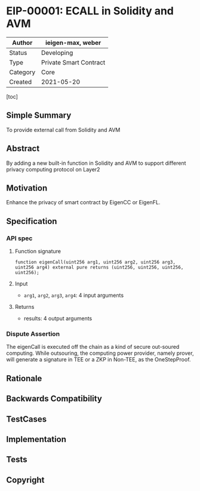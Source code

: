 # EIP-00001: ECALL in Solidity and AVM

| Author   | ieigen-max, weber      |
| -------- | ---------------------- |
| Status   | Developing             |
| Type     | Private Smart Contract |
| Category | Core                   |
| Created  | 2021-05-20             |

[toc]

## Simple Summary

To provide external call from Solidity and AVM

## Abstract

By adding a new built-in function in Solidity and AVM to support different privacy computing protocol on Layer2

## Motivation

Enhance the privacy of smart contract by EigenCC or EigenFL.

## Specification

### API spec
1. Function signature

   ```solidity
   function eigenCall(uint256 arg1, uint256 arg2, uint256 arg3, uint256 arg4) external pure returns (uint256, uint256, uint256, uint256);
   ```

2. Input

   * `arg1`, `arg2`, `arg3`, `arg4`: 4 input arguments

3. Returns

   * results: 4 output arguments

### Dispute Assertion
The eigenCall is executed off the chain as a kind of secure out-soured computing. While outsouring, the computing power provider, namely prover, will generate a signature in TEE or a ZKP in Non-TEE, 
as the OneStepProof.

## Rationale

## Backwards Compatibility

## TestCases

## Implementation

## Tests

## Copyright
